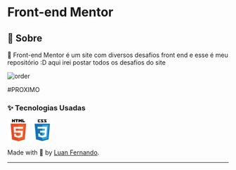 # Front-end Mentor

## 🚀 Sobre
📜 Front-end Mentor é um site com diversos desafios front end e esse é meu repositório :D
aqui irei postar todos os desafios do site

![order](https://user-images.githubusercontent.com/79935555/167741146-6de96d4b-576e-46a1-807d-79c5e6556325.png)

#PROXIMO

### ✨ Tecnologias Usadas 
<code><img height="50" src="https://raw.githubusercontent.com/github/explore/80688e429a7d4ef2fca1e82350fe8e3517d3494d/topics/html/html.png"></code>
<code><img height="50" src="https://raw.githubusercontent.com/github/explore/80688e429a7d4ef2fca1e82350fe8e3517d3494d/topics/css/css.png"></code>

Made with 💜 by [Luan Fernando](https://www.linkedin.com/in/luan-fernando/).

---

